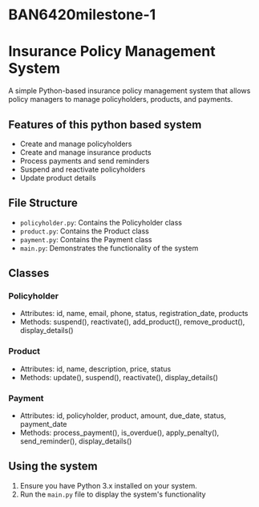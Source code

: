 # BAN6420milestone-1
# Insurance Policy Management System

A simple Python-based insurance policy management system that allows policy managers to manage policyholders, products, and payments.

## Features of this python based system

- Create and manage policyholders
- Create and manage insurance products
- Process payments and send reminders
- Suspend and reactivate policyholders
- Update product details

## File Structure

- `policyholder.py`: Contains the Policyholder class
- `product.py`: Contains the Product class
- `payment.py`: Contains the Payment class
- `main.py`: Demonstrates the functionality of the system

## Classes

### Policyholder

- Attributes: id, name, email, phone, status, registration_date, products
- Methods: suspend(), reactivate(), add_product(), remove_product(), display_details()

### Product

- Attributes: id, name, description, price, status
- Methods: update(), suspend(), reactivate(), display_details()

### Payment

- Attributes: id, policyholder, product, amount, due_date, status, payment_date
- Methods: process_payment(), is_overdue(), apply_penalty(), send_reminder(), display_details()

## Using the system

1. Ensure you have Python 3.x installed on your system.
2. Run the `main.py` file to display the system's functionality
